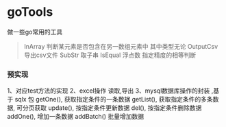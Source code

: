 # goTools
做一些go常用的工具
> InArray  判断某元素是否包含在另一数组元素中  其中类型无论
> OutputCsv  导出csv文件
> SubStr   取子串
> IsEqual  浮点数 指定精度的相等判断

### 预实现
1、对应test方法的实现
2、excel操作 读取,导出
3、mysql数据库操作的封装 ,基于 sqlx 包
   getOne(), 获取指定条件的一条数据
   getList(), 获取指定条件的多条数据, 可分页获取
   update(),  按指定条件更新数据
   del(),    按指定条件删除数据
   addOne(), 增加一条数据
   addBatch() 批量增加数据
